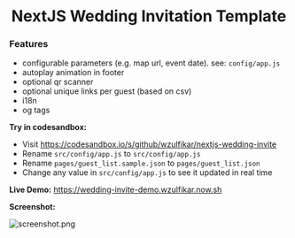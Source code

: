 <h1 align="center">NextJS Wedding Invitation Template</h1>

### Features

- configurable parameters (e.g. map url, event date). see: `config/app.js`
- autoplay animation in footer
- optional qr scanner
- optional unique links per guest (based on csv)
- i18n
- og tags

**Try in codesandbox:**

- Visit https://codesandbox.io/s/github/wzulfikar/nextjs-wedding-invite
- Rename `src/config/app.js` to `src/config/app.js`
- Rename `pages/guest_list.sample.json` to `pages/guest_list.json`
- Change any value in `src/config/app.js` to see it updated in real time

**Live Demo:**
https://wedding-invite-demo.wzulfikar.now.sh

**Screenshot:**

![screenshot.png](screenshot.png)
